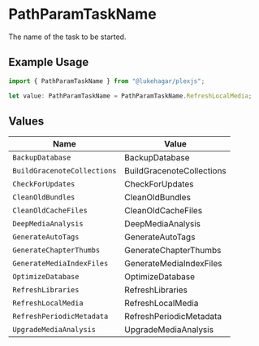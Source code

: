 # PathParamTaskName

The name of the task to be started.

## Example Usage

```typescript
import { PathParamTaskName } from "@lukehagar/plexjs";

let value: PathParamTaskName = PathParamTaskName.RefreshLocalMedia;
```

## Values

| Name                        | Value                       |
| --------------------------- | --------------------------- |
| `BackupDatabase`            | BackupDatabase              |
| `BuildGracenoteCollections` | BuildGracenoteCollections   |
| `CheckForUpdates`           | CheckForUpdates             |
| `CleanOldBundles`           | CleanOldBundles             |
| `CleanOldCacheFiles`        | CleanOldCacheFiles          |
| `DeepMediaAnalysis`         | DeepMediaAnalysis           |
| `GenerateAutoTags`          | GenerateAutoTags            |
| `GenerateChapterThumbs`     | GenerateChapterThumbs       |
| `GenerateMediaIndexFiles`   | GenerateMediaIndexFiles     |
| `OptimizeDatabase`          | OptimizeDatabase            |
| `RefreshLibraries`          | RefreshLibraries            |
| `RefreshLocalMedia`         | RefreshLocalMedia           |
| `RefreshPeriodicMetadata`   | RefreshPeriodicMetadata     |
| `UpgradeMediaAnalysis`      | UpgradeMediaAnalysis        |